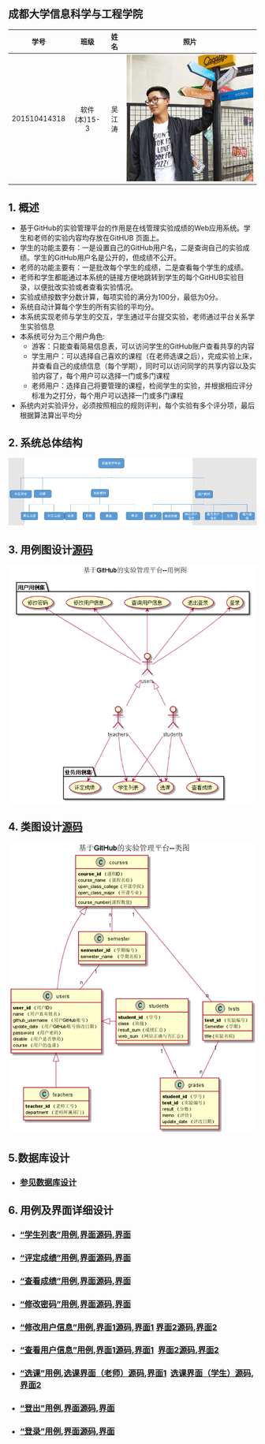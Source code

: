
## 成都大学信息科学与工程学院
|学号|班级|姓名|照片|
|:-------:|:-------------: | :----------:|:---:|
|201510414318|软件(本)15-3|吴江涛|![](./wjt.jpg 'wjt')|

## 1. 概述

  - 基于GitHub的实验管理平台的作用是在线管理实验成绩的Web应用系统。学生和老师的实验内容均存放在GitHUB 页面上。
  - 学生的功能主要有：一是设置自己的GitHub用户名，二是查询自己的实验成绩。学生的GitHub用户名是公开的，但成绩不公开。
  - 老师的功能主要有：一是批改每个学生的成绩，二是查看每个学生的成绩。
  - 老师和学生都能通过本系统的链接方便地跳转到学生的每个GitHUB实验目录，以便批改实验或者查看实验情况。
  - 实验成绩按数字分数计算，每项实验的满分为100分，最低为0分。
  - 系统自动计算每个学生的所有实验的平均分。
  - 本系统实现老师与学生的交互，学生通过平台提交实验，老师通过平台关系学生实验信息
  - 本系统可分为三个用户角色:
       - 游客：只能查看简易信息表，可以访问学生的GitHub账户查看共享的内容
       - 学生用户：可以选择自己喜欢的课程（在老师选课之后），完成实验上床，并查看自己的成绩信息（每个学期），同时可以访问同学的共享内容以及实验内容了，每个用户可以选择一门或多门课程
       - 老师用户：选择自己将要管理的课程，检阅学生的实验，并根据相应评分标准为之打分，每个用户可以选择一门或多门课程
  - 系统内对实验评分，必须按照相应的规则评判，每个实验有多个评分项，最后根据算法算出平均分
  
## 2. 系统总体结构
![](./System.png '系统框架图') 

## 3. 用例图设计[源码](src/UserCase.puml)
![](./UserCase.png '用户用例图') 

## 4. 类图设计[源码](src/UserClass.puml)
![](./UserClass.png '类图') 

## 5.数据库设计
- ### [参见数据库设计](./DesignDatabase.md)

## 6. 用例及界面详细设计
- ### [“学生列表”用例](./用例/学生列表.md),[界面源码](./ui/home.html),[界面](https://wjtwjt96.github.io/is_analysis/test6/ui/home.html)
- ### [“评定成绩”用例](./用例/评定成绩.md),[界面源码](./ui/add_grades.html),[界面](https://wjtwjt96.github.io/is_analysis/test6/ui/add_grades.html)
- ### [“查看成绩”用例](./用例/查看成绩.md),[界面源码](./ui/look_grades.html),[界面](https://wjtwjt96.github.io/is_analysis/test6/ui/look_grades.html)
- ### [“修改密码”用例](./用例/修改密码.md),[界面源码](./ui/modify_password.html),[界面](https://wjtwjt96.github.io/is_analysis/test6/ui/modify_password.html)
- ### [“修改用户信息”用例](./用例/修改用户信息.md),[界面1源码](./ui/modify_users_stu.html),[界面1](https://wjtwjt96.github.io/is_analysis/test6/ui/modify_users_stu.html)&nbsp;[界面2源码](./ui/modify_users_teacher.html),[界面2](https://wjtwjt96.github.io/is_analysis/test6/ui/modify_users_teacher.html)
- ### [“查看用户信息”用例](./用例/查看用户信息.md),[界面1源码](./ui/look_users_stu.html),[界面1](https://wjtwjt96.github.io/is_analysis/test6/ui/look_users_stu.html)&nbsp;&nbsp;[界面2源码](./ui/look_users_teacher.html),[界面2](https://wjtwjt96.github.io/is_analysis/test6/ui/look_users_teacher.html)
- ### [“选课”用例](./用例/选课.md),[选课界面（老师）源码](./ui/tea_select_course.html),[界面1](https://wjtwjt96.github.io/is_analysis/test6/ui/tea_select_course.html)&nbsp;&nbsp;[选课界面（学生）源码](./ui/stu_select_course.html),[界面2](https://wjtwjt96.github.io/is_analysis/test6/ui/stu_select_course.html)
- ### [“登出”用例](./用例/退出登录.md),[界面源码](./ui/login.html),[界面](https://wjtwjt96.github.io/is_analysis/test6/ui/login.html)
- ### [“登录”用例](./用例/登录.md),[界面源码](./ui/login.html),[界面](https://wjtwjt96.github.io/is_analysis/test6/ui/login.html)
